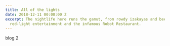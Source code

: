 ```yaml
---
title: All of the lights
date: 2018-12-11 00:00:00 Z
excerpt: The nightlife here runs the gamut, from rowdy izakayas and beer bars, to
  red-light entertainment and the infamous Robot Restaurant.
---
```


blog 2